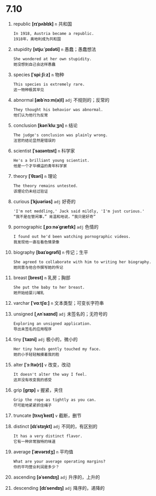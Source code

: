 # 7.10

1. republic **[rɪˈpʌblɪk]** `n` 共和国

   ```
   In 1918, Austria became a republic.
   1918年，奥地利成为共和国
   ```

2. stupidity **[stjuːˈpɪdəti]** `n` 愚蠢；愚蠢想法

   ```
   She wondered at her own stupidity.
   她没想到自己会这样愚蠢
   ```

3. species **[ˈspiːʃiːz]** `n` 物种

   ```
   This species is extremely rare.
   这一物种极其罕见
   ```

4. abnormal **[æbˈnɔːm(ə)l]** `adj` 不规则的；反常的

   ```
   They thought his behavior was abnormal.
   他们认为他行为反常
   ```

5. conclusion **[kənˈkluːʒn]** `n` 结论

   ```
   The judge's conclusion was plainly wrong.
   法官的结论显然是错误的
   ```

6. scientist **[ˈsaɪəntɪst]** `n` 科学家

   ```
   He's a brilliant young scientist.
   他是一个才华横溢的青年科学家
   ```

7. theory **[ˈθɪəri]** `n` 理论

   ```
   The theory remains untested.
   该理论仍未经过验证
   ```

8. curious **[ˈkjʊəriəs]** `adj` 好奇的

   ```
   'I'm not meddling,' Jack said mildly, 'I'm just curious.'
   “我不是在管闲事，” 肯温和地说，“我只是好奇”
   ```

9. pornographic **[ˌpɔːnəˈɡræfɪk]** `adj` 色情的

   ```
   I found out he'd been watching pornographic videos.
   我发现他一直在看色情录像
   ```

10. biography **[baɪˈɒɡrəfi]** `n` 传记；生平

    ```
    She agreed to collaborate with him to writing her biography.
    她同意与他合作撰写她的传记
    ```

11. breast **[brest]** `n` 乳房；胸部

    ```
    She put the baby to her breast.
    她开始给婴儿哺乳
    ```

12. varchar **[ˈvɑːtʃɑː]** `n` 文本类型；可变长字符串

13. unsigned **[ˌʌnˈsaɪnd]** `adj` 未签名的；无符号的

    ```
    Exploring an unsigned application.
    导出未签名的应用程序
    ```

14. tiny **[ˈtaɪni]** `adj` 极小的，微小的

    ```
    Her tiny hands gently touched my face.
    她的小手轻轻触摸着我的脸
    ```

15. alter **[ˈɔːltə(r)]** `v` 改变，改动

    ```
    It doesn't alter the way I feel.
    这并没有改变我的感受
    ```

16. grip **[ɡrɪp]** `v` 握紧，夹住

    ```
    Grip the rope as tightly as you can.
    尽可能地紧紧抓住绳子
    ```

17. truncate **[trʌŋˈkeɪt]** `v` 截断，删节

18. distinct **[dɪˈstɪŋkt]** `adj` 不同的，有区别的

    ```
    It has a very distinct flavor.
    它有一种非常独特的味道
    ```

19. average **[ˈævərɪdʒ]** `n` 平均值

    ```
    What are your average operating margins?
    你的平均营业利润是多少？
    ```

20. ascending **[əˈsendɪŋ]** `adj` 升序的，上升的

21. descending **[dɪˈsendɪŋ]** `adj` 降序的，递降的
